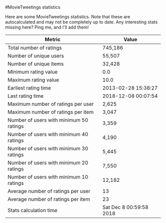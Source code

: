#MovieTweetings statistics

Here are some MovieTweetings statistics. Note that these are autocalculated and may not be completely up to date. Any interesting stats missing here? Ping me, and I'll add them!

Metric | Value
--- | ---
Total number of ratings                 | 745,186
Number of unique users                  | 55,507
Number of unique items                  | 32,428
Minimum rating value                    | 0.0
Maximum rating value                    | 10.0
Earliest rating time                    | 2013-02-28 15:38:27
Last rating time                        | 2018-12-08 00:07:54
Maximum number of ratings per user      | 2,625
Maximum number of ratings per item      | 3,047
Number of users with minimum 50 ratings | 3,359
Number of users with minimum 40 ratings | 4,190
Number of users with minimum 30 ratings | 5,445
Number of users with minimum 20 ratings | 7,550
Number of users with minimum 10 ratings | 12,182
Average number of ratings per user      | 13
Average number of ratings per item      | 23
Stats calculation time                  | Sat Dec  8 00:59:58 2018

